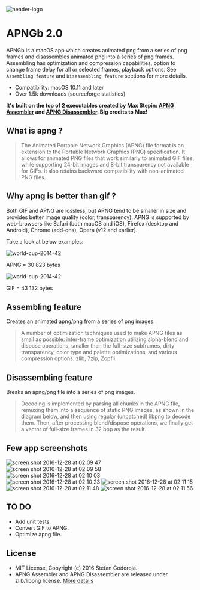 ![header-logo](https://cloud.githubusercontent.com/assets/2619031/21511755/0dcd98dc-cca5-11e6-86bf-d5b07a477523.png)

APNGb 2.0
=====
APNGb is a macOS app which creates animated png from a series of png frames and disassembles animated png into a series of png frames. Assembling has optimization and compression capabilities, option to change frame delay for all or selected frames, playback options. See `Assembling feature` and `Disassembling feature` sections for more details.

* Compatibility: macOS 10.11 and later
* Over 1.5k downloads (sourceforge statistics)


**It's built on the top of 2 executables created by Max Stepin: [APNG Assembler](http://apngasm.sourceforge.net) and [APNG Disassembler](http://apngdis.sourceforge.net). Big credits to Max!**

What is apng ?
------
> The Animated Portable Network Graphics (APNG) file format is an extension to the Portable Network Graphics (PNG) specification. It allows for animated PNG files that work similarly to animated GIF files, while supporting 24-bit images and 8-bit transparency not available for GIFs. It also retains backward compatibility with non-animated PNG files.

Why apng is better than gif ?
------
Both GIF and APNG are lossless, but APNG tend to be smaller in size and provides better image quality (color, transparency). APNG is supported by web-browsers like Safari (both macOS and iOS), Firefox (desktop and Android), Chrome (add-ons), Opera (v12 and earlier).

Take a look at below examples:

![world-cup-2014-42](https://cloud.githubusercontent.com/assets/2619031/21534194/c3e98950-cd63-11e6-84ed-043c16400368.png)

APNG = 30 823 bytes

![world-cup-2014-42](https://cloud.githubusercontent.com/assets/2619031/21534196/c4b08316-cd63-11e6-8ae1-82aaf2a5cc95.gif)

GIF = 43 132 bytes

Assembling feature
------
Creates an animated apng/png from a series of png images.

> A number of optimization techniques used to make APNG files as small as possible: inter-frame optimization utilizing alpha-blend and dispose operations, smaller than the full-size subframes, dirty transparency, color type and palette optimizations, and various compression options: zlib, 7zip, Zopfli.

Disassembling feature
------
Breaks an apng/png file into a series of png images.

> Decoding is implemented by parsing all chunks in the APNG file, remuxing them into a sequence of static PNG images, as shown in the diagram below, and then using regular (unpatched) libpng to decode them.
Then, after processing blend/dispose operations, we finally get a vector of full-size frames in 32 bpp as the result.

Few app screenshots
-----
![screen shot 2016-12-28 at 02 09 47](https://cloud.githubusercontent.com/assets/2619031/21534538/0464a1a4-cd69-11e6-8422-595f304cbefb.png)
![screen shot 2016-12-28 at 02 09 58](https://cloud.githubusercontent.com/assets/2619031/21534539/046583b2-cd69-11e6-82fb-a6d5bb5badda.png)
![screen shot 2016-12-28 at 02 10 03](https://cloud.githubusercontent.com/assets/2619031/21534540/0465b4b8-cd69-11e6-8c7d-d99f140a50d3.png)
![screen shot 2016-12-28 at 02 10 23](https://cloud.githubusercontent.com/assets/2619031/21534541/046616c4-cd69-11e6-8c61-d604cfe38e91.png)
![screen shot 2016-12-28 at 02 11 15](https://cloud.githubusercontent.com/assets/2619031/21534537/046473aa-cd69-11e6-8fde-35e7a79c307d.png)
![screen shot 2016-12-28 at 02 11 48](https://cloud.githubusercontent.com/assets/2619031/21534543/048288f4-cd69-11e6-9d65-0f5877309f78.png)
![screen shot 2016-12-28 at 02 11 56](https://cloud.githubusercontent.com/assets/2619031/21534542/0480acdc-cd69-11e6-97b0-aa7b25121990.png)

TO DO
------
* Add unit tests.
* Convert GIF to APNG.
* Optimize apng file.

License
------
* MIT License, Copyright (c) 2016 Stefan Godoroja.
* APNG Assembler and APNG Disassembler are released under zlib/libpng license.
[More details](https://github.com/mancunianetz/APNGb/blob/master/LICENSE)
